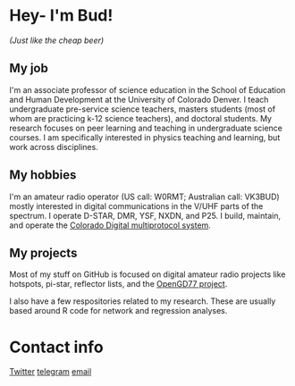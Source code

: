 # Hey- I'm Bud!
_(Just like the cheap beer)_

## My job
I'm an associate professor of science education in the School of Education and Human Development at the University of Colorado Denver. I teach undergraduate pre-service science teachers, masters students (most of whom are practicing k-12 science teachers), and doctoral students. My research focuses on peer learning and teaching in undergraduate science courses. I am specifically interested in physics teaching and learning, but work across disciplines.

## My hobbies
I'm an amateur radio operator (US call: W0RMT; Australian call: VK3BUD) mostly interested in digital communications in the V/UHF parts of the spectrum. I operate D-STAR, DMR, YSF, NXDN, and P25. I build, maintain, and operate the [Colorado Digital multiprotocol system](https://coloradodigital.net).

## My projects
Most of my stuff on GitHub is focused on digital amateur radio projects like hotspots, pi-star, reflector lists, and the [OpenGD77 project](https://github.com/rogerclarkmelbourne/OpenGD77).

I also have a few respositories related to my research. These are usually based around R code for network and regression analyses.

# Contact info
[Twitter](https://twitter.com/Bud_T)
[telegram](https://t.me/Bud_W0RMT)
[email](mailto:robert.m.talbot@gmail.com)

<!--
**RobertMTalbot/RobertMTalbot** is a ✨ _special_ ✨ repository because its `README.md` (this file) appears on your GitHub profile.
